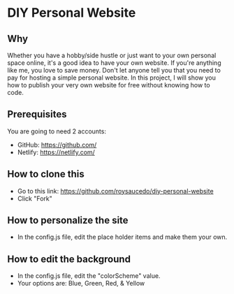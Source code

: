 # DIY Personal Website
## Why
Whether you have a hobby/side hustle or just want to your own personal space online, it's a good idea to have your own website.
If you're anything like me, you love to save money. Don't let anyone tell you that you need to pay for hosting a simple personal website.
In this project, I will show you how to publish your very own website for free without knowing how to code.

## Prerequisites
You are going to need 2 accounts:
* GitHub: https://github.com/
* Netlify: https://netlify.com/

## How to clone this
* Go to this link: https://github.com/roysaucedo/diy-personal-website
* Click "Fork"

## How to personalize the site
* In the config.js file, edit the place holder items and make them your own.

## How to edit the background
* In the config.js file, edit the "colorScheme" value.
* Your options are: Blue, Green, Red, & Yellow


